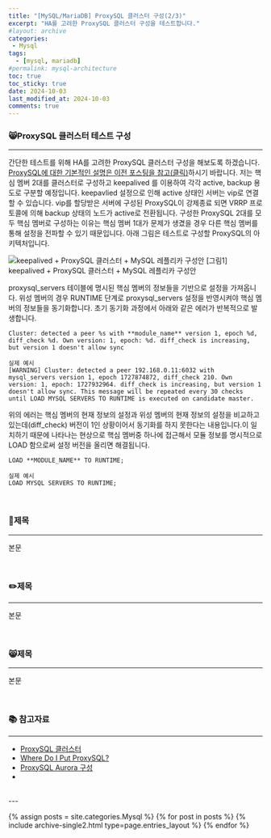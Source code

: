 ```yaml
---
title: "[MySQL/MariaDB] ProxySQL 클러스터 구성(2/3)"
excerpt: "HA를 고려한 ProxySQL 클러스터 구성을 테스트합니다."
#layout: archive
categories:
 - Mysql
tags:
  - [mysql, mariadb]
#permalink: mysql-architecture
toc: true
toc_sticky: true
date: 2024-10-03
last_modified_at: 2024-10-03
comments: true
---
```


### 😸ProxySQL 클러스터 테스트 구성
---
간단한 테스트를 위해 HA를 고려한 ProxySQL 클러스터 구성을 해보도록 하겠습니다. [ProxySQL에 대한 기본적인 설명은 이전 포스팅을 참고(클릭)](https://duhokim0901.github.io/mysql/proxysql_cluster_1/)하시기 바랍니다. 저는 핵심 멤버 2대를 클러스터로 구성하고 keepalived 를 이용하여 각각 active, backup 용도로 구분할 예정입니다. keepavlied 설정으로 인해 active 상태인 서버는 vip로 연결할 수 있습니다. vip를 할당받은 서버에 구성된 ProxySQL이 강제종료 되면 VRRP 프로토콜에 의해 backup 상태의 노드가 active로 전환됩니다. 구성한 ProxySQL 2대를 모두 핵심 멤버로 구성하는 이유는 핵심 멤버 1대가 문제가 생겼을 경우 다른 핵심 멤버를 통해 설정을 전파할 수 있기 때문입니다. 아래 그림은 테스트로 구성할 ProxySQL의 아키텍처입니다.

![keepalived + ProxySQL 클러스터 + MySQL 레플리카 구성안](https://github.com/user-attachments/assets/816a403c-b937-4453-8ba7-ac523f06642a)
[그림1] keepalived + ProxySQL 클러스터 + MySQL 레플리카 구성안



proxysql_servers 테이블에 명시된 핵심 멤버의 정보들을 기반으로 설정을 가져옵니다. 위성 멤버의 경우 RUNTIME 단계로 proxysql_servers 설정을 반영시켜야 핵심 멤버의 정보들을 동기화합니다. 초기 동기화 과정에서 아래와 같은 에러가 반복적으로 발생합니다. 

```
Cluster: detected a peer %s with **module_name** version 1, epoch %d, diff_check %d. Own version: 1, epoch: %d. diff_check is increasing, but version 1 doesn't allow sync

실제 예시
[WARNING] Cluster: detected a peer 192.168.0.11:6032 with mysql_servers version 1, epoch 1727874872, diff_check 210. Own version: 1, epoch: 1727932964. diff_check is increasing, but version 1 doesn't allow sync. This message will be repeated every 30 checks until LOAD MYSQL SERVERS TO RUNTIME is executed on candidate master.
```

위의 에러는 핵심 멤버의 현재 정보의 설정과 위성 멤버의 현재 정보의 설정을 비교하고 있는데(diff_check) 버전이 1인 상황이어서 동기화를 하지 못한다는 내용입니다.이 일치하기 때문에 나타나는 현상으로 핵심 멤버중 하나에 접근해서 모듈 정보를 명시적으로 LOAD 함으로써 설정 버전을 올리면 해결됩니다.

```
LOAD **MODULE_NAME** TO RUNTIME;

실제 예시
LOAD MYSQL SERVERS TO RUNTIME;
```

<br/>

### 🚀제목 
---
본문


<br/>

### ✏️제목
---
본문

<br/>

### 😸제목
---
본문

<br/>


### 📚 참고자료
---
- [ProxySQL 클러스터](https://proxysql.com/documentation/proxysql-클러스터/)
- [Where Do I Put ProxySQL?](https://www.percona.com/blog/where-do-i-put-proxysql/)
- [ProxySQL Aurora 구성](https://community.aws/content/2fUJK8dG9EYXLr52nCWVRejCCf0/using-proxysql-to-replace-deprecated-mysql-8-0-query-cache)
- 
<br/>
---

{% assign posts = site.categories.Mysql %}
{% for post in posts %} {% include archive-single2.html type=page.entries_layout %} {% endfor %}